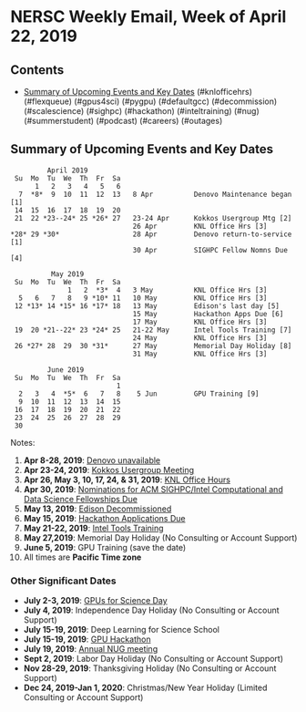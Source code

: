 # NERSC Weekly Email, Week of April 22, 2019 #

## Contents ## 

- [Summary of Upcoming Events and Key Dates](#dates)
(#knlofficehrs)
(#flexqueue)
(#gpus4sci)
(#pygpu)
(#defaultgcc)
(#decommission)
(#scalescience)
(#sighpc)
(#hackathon)
(#inteltraining)
(#nug)
(#summerstudent)
(#podcast)
(#careers)
(#outages)

## Summary of Upcoming Events and Key Dates <a name="dates"/> ##

             April 2019
     Su  Mo  Tu  We  Th  Fr  Sa
          1   2   3   4   5   6
      7  *8*  9  10  11  12  13   8 Apr          Denovo Maintenance began [1]
     14  15  16  17  18  19  20   
     21  22 *23--24* 25 *26* 27   23-24 Apr      Kokkos Usergroup Mtg [2]
                                  26 Apr         KNL Office Hrs [3]
    *28* 29 *30*                  28 Apr         Denovo return-to-service [1]
                                  30 Apr         SIGHPC Fellow Nomns Due [4]

              May 2019
     Su  Mo  Tu  We  Th  Fr  Sa
                  1   2  *3*  4   3 May          KNL Office Hrs [3]
      5   6   7   8   9 *10* 11   10 May         KNL Office Hrs [3]
     12 *13* 14 *15* 16 *17* 18   13 May         Edison's last day [5]
                                  15 May         Hackathon Apps Due [6]
                                  17 May         KNL Office Hrs [3]
     19  20 *21--22* 23 *24* 25   21-22 May      Intel Tools Training [7]
                                  24 May         KNL Office Hrs [3]
     26 *27* 28  29  30 *31*      27 May         Memorial Day Holiday [8]
                                  31 May         KNL Office Hrs [3]

             June 2019        
     Su  Mo  Tu  We  Th  Fr  Sa  
                              1  
      2   3   4  *5*  6   7   8    5 Jun         GPU Training [9]
      9  10  11  12  13  14  15  
     16  17  18  19  20  21  22  
     23  24  25  26  27  28  29  
     30                    


Notes:

1. **Apr 8-28, 2019**: [Denovo unavailable](#outages)
2. **Apr 23-24, 2019**: [Kokkos Usergroup Meeting](https://www.exascaleproject.org/event/kokkosusermtg/)
3. **Apr 26, May 3, 10, 17, 24, & 31, 2019**: [KNL Office Hours](#knlofficehrs)
4. **Apr 30, 2019**: [Nominations for ACM SIGHPC/Intel Computational and Data Science Fellowships Due](#sighpc)
5. **May 13, 2019**: [Edison Decommissioned](#decommission)
6. **May 15, 2019**: [Hackathon Applications Due](#hackathon)
7. **May 21-22, 2019**: [Intel Tools Training](#intel-training)
8. **May 27,2019**: Memorial Day Holiday (No Consulting or Account Support)
9. **June 5, 2019**: GPU Training (save the date)
10. All times are **Pacific Time zone**


### Other Significant Dates ###
- **July 2-3, 2019**: [GPUs for Science Day](#gpus4sci)
- **July 4, 2019**: Independence Day Holiday (No Consulting or Account Support)
- **July 15-19, 2019**: Deep Learning for Science School
- **July 15-19, 2019**: [GPU Hackathon](#hackathon)
- **July 19, 2019**: [Annual NUG meeting](#nug)
- **Sept 2, 2019**: Labor Day Holiday (No Consulting or Account Support)
- **Nov 28-29, 2019**: Thanksgiving Holiday (No Consulting or Account Support)
- **Dec 24, 2019-Jan 1, 2020**: Christmas/New Year Holiday (Limited Consulting or Account Support)

